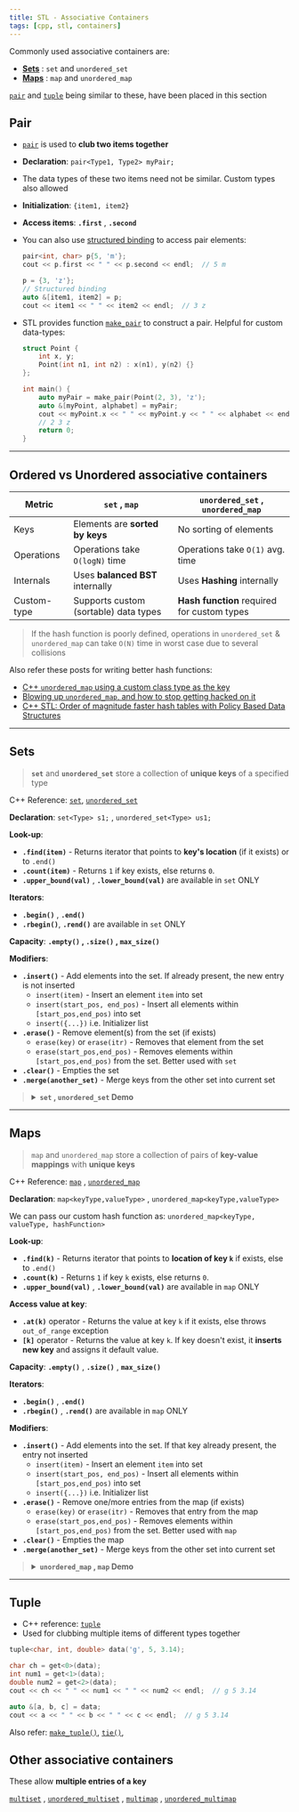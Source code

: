 ```yaml
---
title: STL - Associative Containers
tags: [cpp, stl, containers]
---
```


Commonly used associative containers are:

- [**Sets**](#sets) : `set` and `unordered_set`
- [**Maps**](#maps) : `map` and `unordered_map`

[`pair`](#pair) and [`tuple`](#tuple) being similar to these, have been placed in this section

## Pair

- [`pair`](https://en.cppreference.com/w/cpp/utility/pair) is used to **club two items together**
- **Declaration**: `pair<Type1, Type2> myPair;`
- The data types of these two items need not be similar. Custom types also allowed
- **Initialization**: `{item1, item2}`
- **Access items**: **`.first`** , **`.second`**
- You can also use [structured binding](/code-journal/cpp/cpp/modern-cpp#structured-binding) to access pair elements:

  ```cpp
  pair<int, char> p{5, 'm'};
  cout << p.first << " " << p.second << endl;  // 5 m

  p = {3, 'z'};
  // Structured binding
  auto &[item1, item2] = p;
  cout << item1 << " " << item2 << endl;  // 3 z
  ```

- STL provides function [`make_pair`](https://en.cppreference.com/w/cpp/utility/pair/make_pair) to construct a pair. Helpful for custom data-types:

  ```cpp
  struct Point {
      int x, y;
      Point(int n1, int n2) : x(n1), y(n2) {}
  };

  int main() {
      auto myPair = make_pair(Point(2, 3), 'z');
      auto &[myPoint, alphabet] = myPair;
      cout << myPoint.x << " " << myPoint.y << " " << alphabet << endl;
      // 2 3 z
      return 0;
  }
  ```

---

## Ordered vs Unordered associative containers

| Metric      | `set` , `map`                         | `unordered_set` , `unordered_map`           |
| ----------- | ------------------------------------- | ------------------------------------------- |
| Keys        | Elements are **sorted by keys**       | No sorting of elements                      |
| Operations  | Operations take `O(logN)` time        | Operations take `O(1)` avg. time            |
| Internals   | Uses **balanced BST** internally      | Uses **Hashing** internally                 |
| Custom-type | Supports custom (sortable) data types | **Hash function** required for custom types |

> If the hash function is poorly defined, operations in `unordered_set` & `unordered_map` can take `O(N)` time in worst case due to several collisions

Also refer these posts for writing better hash functions:

- [C++ `unordered_map` using a custom class type as the key](https://stackoverflow.com/questions/17016175/c-unordered-map-using-a-custom-class-type-as-the-key)
- [Blowing up `unordered_map`, and how to stop getting hacked on it](https://codeforces.com/blog/entry/62393)
- [C++ STL: Order of magnitude faster hash tables with Policy Based Data Structures](https://codeforces.com/blog/entry/60737)

---

## Sets

> **`set`** and **`unordered_set`** store a collection of **unique keys** of a specified type

C++ Reference: [`set`](https://en.cppreference.com/w/cpp/container/set), [`unordered_set`](https://en.cppreference.com/w/cpp/container/unordered_set)

**Declaration**: `set<Type> s1;` , `unordered_set<Type> us1;`

**Look-up**:

- **`.find(item)`** - Returns iterator that points to **key's location** (if it exists) or to `.end()`
- **`.count(item)`** - Returns `1` if key exists, else returns `0`.
- **`.upper_bound(val)`** , **`.lower_bound(val)`** are available in `set` ONLY

**Iterators**:

- **`.begin()`** , **`.end()`**
- **`.rbegin()`**, **`.rend()`** are available in `set` ONLY

**Capacity**: **`.empty()` , `.size()` , `max_size()`**

**Modifiers**:

- **`.insert()`** - Add elements into the set. If already present, the new entry is not inserted
  - `insert(item)` - Insert an element `item` into set
  - `insert(start_pos, end_pos)` - Insert all elements within `[start_pos,end_pos)` into set
  - `insert({...})` i.e. Initializer list
- **`.erase()`** - Remove element(s) from the set (if exists)
  - `erase(key)` or `erase(itr)` - Removes that element from the set
  - `erase(start_pos,end_pos)` - Removes elements within `[start_pos,end_pos)` from the set. Better used with `set`
- **`.clear()`** - Empties the set
- **`.merge(another_set)`** - Merge keys from the other set into current set

<blockquote><details>
<summary>
<strong><code>set</code> , <code>unordered_set</code> Demo</strong>
</summary>

```cpp title="unordered_set"
void printHashSet (unordered_set<int> &us) {
    cout << "[ ";
    for (auto &key : us) cout << key << ", ";
    cout << "]" << endl;
}

// Lookup using find()
void lookupViaFind (unordered_set<int> &us, int key) {
    if (us.find(key) != us.end()) cout << key << " found in set" << endl;
    else cout << key << " NOT found in set" << endl;
}
// Lookup using count()
void lookupViaCount (unordered_set<int> &us, int key) {
    if (us.count(key)) cout << key << " found in set" << endl;
    else cout << key << " NOT found in set" << endl;
}

int main () {
    // Declare, Initialize
    unordered_set<int> us1{20, 10, 30};
    printHashSet(us1);  // [ 30, 10, 20, ]

    // Lookup
    lookupViaFind(us1, 10);   // 10 found in set
    lookupViaCount(us1, 20);  // 20 found in set

    us1.insert(999), us1.insert(888);  // insert(key)
    printHashSet(us1);                 // [ 999, 888, 30, 10, 20, ]

    vector<int> v1{42, 17, 55, 64, 25};
    us1.insert(v1.begin(), v1.end());  // insert(start,end)
    printHashSet(us1);                 // [ 25, 64, 55, 42, 999, 17, 888, 30, 10, 20, ]

    us1.insert({1, 2, 3, 4});  // insert({ ... })
    printHashSet(us1);         // 4 10 20 888 17 999 42 55 3 64 25 30 1 2

    unordered_set<int> us2{100, 99, 98, 10};
    us1.merge(us2); // merge(another_set)
    printHashSet(us1);
    // [ 99, 98, 4, 20, 10, 888, 17, 100, 999, 42, 55, 3, 64, 25, 30, 1, 2, ]

    unordered_set<int> us3{1, 2, 1, 0, 2};  // handles duplicates
    printHashSet(us3);                      // [ 0, 2, 1, ]

    unordered_set<int> us4{1, 2, 3, 4};
    us4.erase(2);       // removed if exists
    us4.erase(70);      // not existing, so no change
    printHashSet(us4);  // [ 4, 3, 1, ]

    us4.clear();
    cout << "Size: " << us4.size() << endl;  // Size: 0
    printHashSet(us4);                       // [ ]

    return 0;
}
```

```cpp title="set"
void printSet (set<int> &s) {
    cout << "[ ";
    for (auto &key : s) cout << key << ", ";
    cout << "]" << endl;
}

int main () {
    // Declare, Initialize
    set<int> s1{20, 10, 30};
    printSet(s1);                          // [ 10, 20, 30, ]
    cout << "Size: " << size(s1) << endl;  // Size: 3

    set<int> s2{1, 2, 1, 0, 2};  // Duplicate keys not inserted
    printSet(s2);                // 0 1 2

    const int TARGET = 20;

    // Lookup via find():
    if (s1.find(TARGET) != s1.end()) cout << "Key " << TARGET << " found" << endl;
    // Key 20 found

    // Lookup via count():
    if (s1.count(TARGET)) cout << "Key " << TARGET << " found" << endl;
    // Key 20 found

    s1.insert(999), s1.insert(888);  // insert(key)
    printSet(s1);                    // [ 10, 20, 30, 888, 999, ]

    vector<int> v1{42, 17, 55, 64, 25};
    s1.insert(v1.begin(), v1.end());  // insert(start,end)
    printSet(s1);                     // [ 10, 17, 20, 25, 30, 42, 55, 64, 888, 999, ]

    s1.insert({3, 1, 2, 3});  // insert({...})
    printSet(s1);             // [ 1, 2, 3, 10, 17, 20, 25, 30, 42, 55, 64, 98, 99, 100, 888, 999, ]

    auto moreThan20 = s1.upper_bound(20);
    cout << "Key > 20: " << *moreThan20 << endl;  // Key > 20: 25

    auto atLeast55 = s1.lower_bound(55);
    cout << "Key >= 55: " << *atLeast55 << endl;  // Key >= 55: 55

    set<int> s3{100, 99, 98, 10};
    s1.merge(s3);  // merge(another_set)
    printSet(s1);  // [ 1, 2, 3, 10, 17, 20, 25, 30, 42, 55, 64, 98, 99, 100, 888, 999, ]

    // erase(key)
    s1.erase(3);   // removed if exists
    s1.erase(70);  // not existing, so no change
    printSet(s1);  // [ 1, 2, 10, 17, 20, 25, 30, 42, 55, 64, 98, 99, 100, 888, 999, ]

    auto itr = s1.find(99);
    s1.erase(itr);
    printSet(s1);  // [ 1, 2, 10, 17, 20, 25, 30, 42, 55, 64, 98, 100, 888, 999, ]

    s1.erase(moreThan20, atLeast55);  // erase(start,end)
    printSet(s1);                     // [ 1, 2, 10, 17, 20, 55, 64, 98, 100, 888, 999, ]

    // Reverse Traversal:
    cout << "[ ";
    for (auto itr = s1.rbegin(); itr != s1.rend(); itr++) {
        cout << *itr << ", ";
    }
    cout << "]" << endl;  // [ 999, 888, 100, 98, 64, 55, 20, 17, 10, 2, 1, ]

    s1.clear();
    printSet(s1);  // [ ]
    return 0;
}
```

</details></blockquote>

---

## Maps

> `map` and `unordered_map` store a collection of pairs of **key-value mappings** with **unique keys**

C++ Reference: [`map`](https://en.cppreference.com/w/cpp/container/map) , [`unordered_map`](https://en.cppreference.com/w/cpp/container/unordered_map)

**Declaration**: `map<keyType,valueType>` , `unordered_map<keyType,valueType>`

We can pass our custom hash function as: `unordered_map<keyType, valueType, hashFunction>`

**Look-up**:

- **`.find(k)`** - Returns iterator that points to **location of key `k`** if exists, else to `.end()`
- **`.count(k)`** - Returns `1` if key `k` exists, else returns `0`.
- **`.upper_bound(val)`** , **`.lower_bound(val)`** are available in `map` ONLY

**Access value at key**:

- **`.at(k)`** operator - Returns the value at key `k` if it exists, else throws `out_of_range` exception
- **`[k]`** operator - Returns the value at key `k`. If key doesn't exist, it **inserts new key** and assigns it default value.

**Capacity**: **`.empty()`** , **`.size()`** , **`max_size()`**

**Iterators**:

- **`.begin()`** , **`.end()`**
- **`.rbegin()`** , **`.rend()`** are available in `map` ONLY

**Modifiers**:

- **`.insert()`** - Add elements into the set. If that key already present, the entry not inserted
  - `insert(item)` - Insert an element `item` into set
  - `insert(start_pos, end_pos)` - Insert all elements within `[start_pos,end_pos)` into set
  - `insert({...})` i.e. Initializer list
- **`.erase()`** - Remove one/more entries from the map (if exists)
  - `erase(key)` or `erase(itr)` - Removes that entry from the map
  - `erase(start_pos,end_pos)` - Removes elements within `[start_pos,end_pos)` from the set. Better used with `map`
- **`.clear()`** - Empties the map
- **`.merge(another_set)`** - Merge keys from the other set into current set

<blockquote><details>
<summary>
<strong><code>unordered_map</code> , <code>map</code> Demo</strong>
</summary>

```cpp title="unordered_map"
void printHashMap (unordered_map<int, string> &ump) {
    cout << "[ ";
    for (auto &[key, val] : ump) {
        cout << "{" << key << "," << val << "}, ";
    }
    cout << "]" << endl;
}

int main () {
    // Declare, Initialize
    unordered_map<int, string> ump{
        {5, "aaa"}, {1, "bbb"}, {9, "cc"}, {5, "dddd"}, {4, "eeee"},
    };  // Duplicate keys don't get inserted
    printHashMap(ump);  // [ {4,eeee}, {9,cc}, {1,bbb}, {5,aaa}, ]

    const int TARGET = 9;
    // Lookup via find()
    auto keyPtr = ump.find(TARGET);
    if (keyPtr != ump.end()) {
        cout << "Key " << TARGET << " found" << endl;  // Key 9 found
        // Can also do: auto &[key,val] = *(keyPtr);
        int key = keyPtr->first;
        string val = keyPtr->second;
        cout << "The entry is {" << key << ", " << val << "}" << endl;
        // The entry is {9, cc}
    }
    // Lookup via count()
    if (ump.count(TARGET)) {
        cout << "Key " << TARGET << " found" << endl;  // Key 9 found
    }

    // Access via [] operator
    cout << "Value at key " << TARGET << " is " << ump[TARGET] << endl;
    // Value at key 9 is cc
    int newKey = 100;
    // When [] used on non-existing key, new entry gets added
    // with default value ("" here)
    cout << "Value at key " << newKey << " is " << ump[newKey] << endl;
    // Value at key 100 is

    ump[newKey] = "WOW";
    cout << "Value at key " << newKey << " is " << ump[newKey] << endl;
    // Value at key 100 is WOW

    // Access via at()
    cout << "Value at key " << newKey << " is " << ump.at(newKey) << endl;
    // Value at key 100 is WOW

    vector<pair<int, string>> v1{
        {99, "nn"},
        {100, "oh"},
        {101, "oho"},
    };  // Duplicate keys don't get inserted

    // insert()
    ump.insert(make_pair(20, "xyz"));
    ump.insert({10, "pqr"});
    ump.insert({{30, "abc"}, {20, "def"}});  // Duplicate keys don't get inserted
    ump.insert(v1.begin(), v1.end());
    printHashMap(ump);
    // [ {99,nn}, {101,oho}, {10,pqr}, {20,xyz}, {30,abc}, {4,eeee}, {100,WOW}, {9,cc}, {1,bbb}, {5,aaa}, ]

    ump.erase(99);  // erase(key)
    auto itr = ump.find(100);
    ump.erase(itr);     // erase(itr)
    ump.erase(1234);    // Key not present, so not removed
    printHashMap(ump);  // [ {101,oho}, {10,pqr}, {20,xyz}, {30,abc}, {4,eeee}, {9,cc}, {1,bbb}, {5,aaa}, ]

    unordered_map<int, string> ump2{{-1, "AAA"}, {-2, "BBB"}, {1, "CCC"}};
    ump.merge(ump2);  // merge(another_map)
    printHashMap(ump);
    // [ {-1,AAA}, {101,oho}, {10,pqr}, {20,xyz}, {30,abc}, {4,eeee}, {9,cc}, {-2,BBB}, {1,bbb}, {5,aaa}, ]
    cout << "Size: " << ump.size() << endl;  // Size: 10

    ump.clear();
    printHashMap(ump);  // [ ]
    return 0;
}
```

```cpp title="map"

void printMap (map<int, string> &mp) {
    cout << "[ ";
    for (auto &[key, val] : mp) {
        cout << "{" << key << "," << val << "}, ";
    }
    cout << "]" << endl;
}

int main () {
    // Declare, Initialize
    map<int, string> mp{
        {5, "aaa"}, {1, "bbb"}, {9, "cc"}, {5, "dddd"}, {4, "eeee"},
    };  // Duplicate keys don't get inserted
    printMap(mp);  // [ {1,bbb}, {4,eeee}, {5,aaa}, {9,cc}, ]

    const int TARGET = 9;
    // Lookup via find()
    auto keyPtr = mp.find(TARGET);
    if (keyPtr != mp.end()) {
        cout << "Key " << TARGET << " found" << endl;  // Key 9 found
        // Can also do: auto &[key,val] = *(keyPtr);
        int key = keyPtr->first;
        string val = keyPtr->second;
        cout << "The entry is {" << key << ", " << val << "}" << endl;  // The entry is {9, cc}
    }
    // Lookup via count()
    if (mp.count(TARGET)) {
        cout << "Key " << TARGET << " found" << endl;  // Key 9 found
    }

    // Access via [] operator
    cout << "Value at key " << TARGET << " is " << mp[TARGET] << endl;
    // Value at key 9 is cc

    int newKey = 100;
    // When [] used on non-existing key, new entry gets added
    // with default value ("" here)
    cout << "Value at key " << newKey << " is " << mp[newKey] << endl;
    // Value at key 100 is
    mp[newKey] = "WOW";
    cout << "Value at key " << newKey << " is " << mp[newKey] << endl;
    // Value at key 100 is WOW

    // Access via at()
    cout << "Value at key " << newKey << " is " << mp.at(newKey) << endl;
    // Value at key 100 is WOW

    vector<pair<int, string>> v1{{99, "nn"}, {100, "oh"}, {101, "oho"}};
    // insert()
    mp.insert(make_pair(10, "xyz"));
    mp.insert({20, "pqr"});
    mp.insert({{30, "abc"}, {20, "def"}});
    mp.insert(v1.begin(), v1.end());
    // Duplicate keys not inserted
    printMap(mp);
    // [ {1,bbb}, {4,eeee}, {5,aaa}, {9,cc}, {10,xyz}, {20,pqr}, {30,abc}, {99,nn}, {100,WOW}, {101,oho}, ]

    mp.erase(99);  // erase(key)
    auto itr = mp.find(100);
    mp.erase(itr);   // erase(itr)
    mp.erase(1234);  // Key not present, so not removed
    printMap(mp);    // [ {1,bbb}, {4,eeee}, {5,aaa}, {9,cc}, {10,xyz}, {20,pqr}, {30,abc}, {101,oho}, ]

    // Upper and Lower Bounds:
    auto moreThanFour = mp.upper_bound(4);
    cout << "Entry with key > 4 is {" << moreThanFour->first << ", " << moreThanFour->second << "}\n";
    // Entry with key > 4 is {5, aaa}
    auto uptoTen = mp.lower_bound(10);
    cout << "Entry with key <= 10 is {" << uptoTen->first << ", " << uptoTen->second << "}\n";
    // Entry with key <= 10 is {10, xyz}

    mp.erase(moreThanFour, uptoTen);  // erase(start,end)
    printMap(mp);                     // [ {1,bbb}, {4,eeee}, {10,xyz}, {20,pqr}, {30,abc}, {101,oho}, ]

    map<int, string> mp2{{-101, "AAA"}, {20, "CCC"}, {-102, "BBB"}};
    mp.merge(mp2);  //  merge(another_map)
    printMap(mp);   // Duplicate keys excluded
    // [ {-102,BBB}, {-101,AAA}, {1,bbb}, {4,eeee}, {10,xyz}, {20,pqr}, {30,abc}, {101,oho}, ]
    cout << "Size: " << mp.size() << endl;  // Size: 8

    mp.clear();
    printMap(mp);  // [ ]
    return 0;
}
```

```cpp title="Traversals"
unordered_map<int, char> ump{{3, 'r'}, {1, 'p'}, {4, 'w'}};
map<int, char> mp{{3, 'r'}, {1, 'p'}, {4, 'w'}};

cout << "[ ";
// Range-based loop WITHOUT structured-binding
for (auto &p : ump) {
    cout << "{" << p.first << ", " << p.second << "}, ";
}
cout << "]" << endl;  // [ {4, w}, {1, p}, {3, r}, ]

cout << "[ ";
// Normal For loop with iterators
for (auto itr = ump.begin(); itr != ump.end(); itr++) {
    cout << "{" << itr->first << ", " << itr->second << "}, ";
    // Above line could also be written as:
    // cout << "{" << (*itr).first << ", " << (*itr).second << "}, ";
}
cout << "]" << endl;  // [ {4, w}, {1, p}, {3, r}, ]

// Reverse traversal - Only valid for Maps
cout << "[ ";
for (auto itr = mp.rbegin(); itr != mp.rend(); itr++) {
    cout << "{" << itr->first << ", " << itr->second << "}, ";
}
cout << "]" << endl;  // [ {4, w}, {3, r}, {1, p}, ]
```

</details></blockquote>

---

## Tuple

- C++ reference: [`tuple`](https://en.cppreference.com/w/cpp/utility/tuple)
- Used for clubbing multiple items of different types together

```cpp title="tuple"
tuple<char, int, double> data('g', 5, 3.14);

char ch = get<0>(data);
int num1 = get<1>(data);
double num2 = get<2>(data);
cout << ch << " " << num1 << " " << num2 << endl;  // g 5 3.14

auto &[a, b, c] = data;
cout << a << " " << b << " " << c << endl;  // g 5 3.14
```

Also refer: [`make_tuple()`](https://en.cppreference.com/w/cpp/utility/tuple/make_tuple), [`tie()`](https://en.cppreference.com/w/cpp/utility/tuple/tie),

## Other associative containers

These allow **multiple entries of a key**

[`multiset`](https://en.cppreference.com/w/cpp/container/multiset) , [`unordered_multiset`](https://en.cppreference.com/w/cpp/container/unordered_multiset) , [`multimap`](https://en.cppreference.com/w/cpp/container/multimap) , [`unordered_multimap`](https://en.cppreference.com/w/cpp/container/unordered_multimap)
